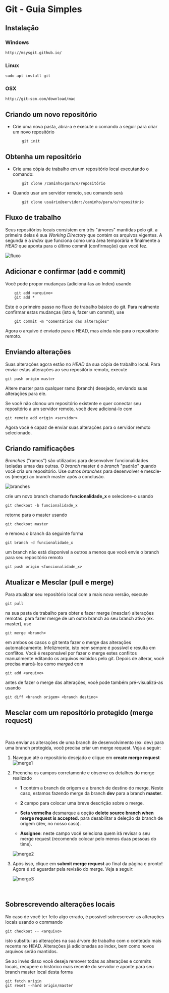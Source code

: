 # Git - Guia Simples

## Instalação

### Windows
    http://msysgit.github.io/
### Linux
    sudo apt install git

### OSX
    http://git-scm.com/download/mac

## Criando um novo repositório
* Crie uma nova pasta, abra-a e execute o comando a seguir para criar um novo repositório
    ```
        git init
## Obtenha um repositório
* Crie uma cópia de trabalho em um repositório local executando o comando:
    ```
        git clone /caminho/para/o/repositório
* Quando usar um servidor remoto, seu comando será
    ```
        git clone usuário@servidor:/caminho/para/o/repositório

## Fluxo de trabalho
Seus repositórios locais consistem em três "árvores" mantidas pelo git. a primeira delas é sua _Working Directory_ que contém os arquivos vigentes. A segunda é a _Index_ que funciona como uma área temporária e finalmente a _HEAD_ que aponta para o último commit (confirmação) que você fez.  

![fluxo](fluxo-de-trabalho.png)

## Adicionar e confirmar (add e commit)
Você pode propor mudanças (adicioná-las ao Index) usando
```
    git add <arquivo>
    git add *
```

Este é o primeiro passo no fluxo de trabalho básico do git. Para realmente confirmar estas mudanças (isto é, fazer um commit), use  

```
    git commit -m "comentários das alterações"
```

Agora o arquivo é enviado para o HEAD, mas ainda não para o repositório remoto.

## Enviando alterações
Suas alterações agora estão no _HEAD_ da sua cópia de trabalho local. Para enviar estas alterações ao seu repositório remoto, execute

```
git push origin master
```

Altere master para qualquer ramo (branch) desejado, enviando suas alterações para ele.

Se você não clonou um repositório existente e quer conectar seu repositório a um servidor remoto, você deve adicioná-lo com
```
git remote add origin <servidor>
```
Agora você é capaz de enviar suas alterações para o servidor remoto selecionado.

## Criando ramificações
_Branches_ ("ramos") são utilizados para desenvolver funcionalidades isoladas umas das outras. O _branch_ master é o _branch_ "padrão" quando você cria um repositório. Use outros _branches_ para desenvolver e mescle-os (merge) ao branch master após a conclusão.

![branches](branches.png)

crie um novo branch chamado **funcionalidade_x** e selecione-o usando
```
git checkout -b funcionalidade_x
```
retorne para o master usando
```
git checkout master
```
e remova o branch da seguinte forma
```
git branch -d funcionalidade_x
```
um branch não está disponível a outros a menos que você envie o branch para seu repositório remoto
```
git push origin <funcionalidade_x>
```

## Atualizar e Mesclar (pull e merge)
Para atualizar seu repositório local com a mais nova versão, execute
```
git pull
```
na sua pasta de trabalho para obter e fazer merge (mesclar) alterações remotas.
para fazer merge de um outro branch ao seu branch ativo (ex. master), use
```
git merge <branch>
```
em ambos os casos o git tenta fazer o merge das alterações automaticamente. Infelizmente, isto nem sempre é possível e resulta em conflitos. Você é responsável por fazer o merge estes conflitos manualmente editando os arquivos exibidos pelo git. Depois de alterar, você precisa marcá-los como _merged_ com
```
git add <arquivo>
```
antes de fazer o merge das alterações, você pode também pré-visualizá-as usando
```
git diff <branch origem> <branch destino>
```

## Mesclar com um repositório protegido (merge request)
<br>

Para enviar as alterações de uma branch de desenvolvimento (ex: dev) para uma branch protegida, você precisa criar um merge request. Veja a seguir:

1. Navegue até o repositório desejado e clique em **create merge request**
![merge1](merge-request-1.png)

2. Preencha os campos corretamente e observe os detalhes do merge realizado

    - **1** contém a branch de origem e a branch de destino do merge. Neste caso, estamos fazendo merge da branch **dev** para a branch **master**.
    - **2** campo para colocar uma breve descrição sobre o merge. 
    
    - **Seta vermelha** desmarque a opção **delete source branch when merge request is accepted.** para desabilitar a deleção da branch de origem (dev, no nosso caso).

    - **Assignee**: neste campo você seleciona quem irá revisar o seu merge request (recomendo colocar pelo menos duas pessoas do time). 

    ![merge2](merge-request-2.png)

3. Após isso, clique em **submit merge request** ao final da página e pronto! Agora é só aguardar pela revisão do merge. Veja a seguir:

    ![merge3](merge-request-3.png)

<br>

## Sobrescrevendo alterações locais
No caso de você ter feito algo errado, é possível sobrescrever as alterações locais usando o commando
```
git checkout -- <arquivo>
```
isto substitui as alterações na sua árvore de trabalho com o conteúdo mais recente no HEAD. Alterações já adicionadas ao index, bem como novos arquivos serão mantidos.

Se ao invés disso você deseja remover todas as alterações e commits locais, recupere o histórico mais recente do servidor e aponte para seu branch master local desta forma
```
git fetch origin
git reset --hard origin/master
```